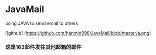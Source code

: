JavaMail
========

using JAVA to send email to others

![github] (https://github.com/hanmin998/JavaMail/blob/master/a.png)


### 这是163邮件发往其他邮箱的邮件
